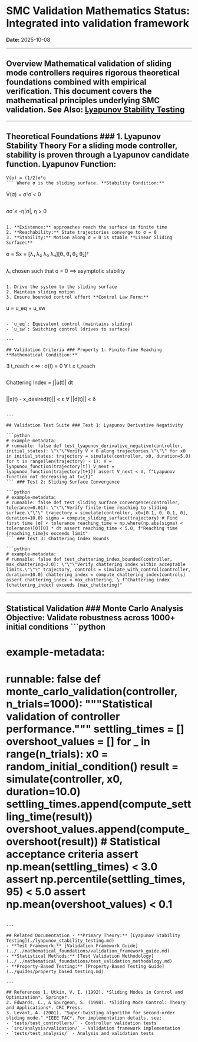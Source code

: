 # SMC Validation Mathematics **Status:** Integrated into validation framework

**Date:** 2025-10-08

---

## Overview Mathematical validation of sliding mode controllers requires rigorous theoretical foundations combined with empirical verification. This document covers the mathematical principles underlying SMC validation. **See Also:** [Lyapunov Stability Testing](./lyapunov_stability_testing.md)

---

## Theoretical Foundations ### 1. Lyapunov Stability Theory For a sliding mode controller, stability is proven through a Lyapunov candidate function. **Lyapunov Function:**

```
V(σ) = (1/2)σᵀσ
``` Where σ is the sliding surface. **Stability Condition:**

```
V̇(σ) = σᵀσ̇ < 0
``` **Reaching Condition:**

```
σσ̇ ≤ -η|σ|, η > 0
``` ### 2. Sliding Surface Design The sliding surface must satisfy:

1. **Existence:** approaches reach the surface in finite time
2. **Reachability:** State trajectories converge to σ = 0
3. **Stability:** Motion along σ = 0 is stable **Linear Sliding Surface:**
```
σ = Sx = [λ₁ λ₂ λ₃ λ₄][θ₁ θ̇₁ θ₂ θ̇₂]ᵀ
``` **Design Criterion:**

```
λᵢ chosen such that σ = 0 ⟹ asymptotic stability
``` ### 3. Control Law Validation The control law must:

1. Drive the system to the sliding surface
2. Maintain sliding motion
3. Ensure bounded control effort **Control Law Form:**
```
u = u_eq + u_sw
``` Where:

- `u_eq`: Equivalent control (maintains sliding)
- `u_sw`: Switching control (drives to surface)

---

## Validation Criteria ### Property 1: Finite-Time Reaching **Mathematical Condition:**

```
∃ t_reach < ∞ : σ(t) = 0 ∀ t ≥ t_reach
``` **Test:** Verify sliding surface crossing in simulation ### Property 2: Chattering Minimization **Metric:**

```
Chattering Index = ∫|u̇(t)| dt
``` **Acceptance Criterion:** CI < 2.0 ### Property 3: Robustness to Disturbances **Disturbance Rejection:**

```
||x(t) - x_desired(t)|| < ε ∀ ||d(t)|| < δ
``` **Test:** Monte Carlo analysis with random disturbances

---

## Validation Test Suite ### Test 1: Lyapunov Derivative Negativity

```python
# example-metadata:
# runnable: false def test_lyapunov_derivative_negative(controller, initial_states): \"\"\"Verify V̇ < 0 along trajectories.\"\"\" for x0 in initial_states: trajectory = simulate(controller, x0, duration=5.0) for t in range(len(trajectory) - 1): V = lyapunov_function(trajectory[t]) V_next = lyapunov_function(trajectory[t+1]) assert V_next < V, f"Lyapunov function not decreasing at t={t}"
``` ### Test 2: Sliding Surface Convergence

```python
# example-metadata:
# runnable: false def test_sliding_surface_convergence(controller, tolerance=0.01): \"\"\"Verify finite-time reaching to sliding surface.\"\"\" trajectory = simulate(controller, x0=[0.1, 0, 0.1, 0], duration=10.0) sigma = compute_sliding_surface(trajectory) # Find first time |σ| < tolerance reaching_time = np.where(np.abs(sigma) < tolerance)[0][0] * dt assert reaching_time < 5.0, f"Reaching time {reaching_time}s exceeds limit"
``` ### Test 3: Chattering Index Bounds

```python
# example-metadata:
# runnable: false def test_chattering_index_bounded(controller, max_chattering=2.0): \"\"\"Verify chattering index within acceptable limits.\"\"\" trajectory, controls = simulate_with_control(controller, duration=10.0) chattering_index = compute_chattering_index(controls) assert chattering_index < max_chattering, \ f"Chattering index {chattering_index} exceeds {max_chattering}"
```

---

## Statistical Validation ### Monte Carlo Analysis **Objective:** Validate robustness across 1000+ initial conditions ```python

# example-metadata:

# runnable: false def monte_carlo_validation(controller, n_trials=1000): \"\"\"Statistical validation of controller performance.\"\"\" settling_times = [] overshoot_values = [] for _ in range(n_trials): x0 = random_initial_condition() result = simulate(controller, x0, duration=10.0) settling_times.append(compute_settling_time(result)) overshoot_values.append(compute_overshoot(result)) # Statistical acceptance criteria assert np.mean(settling_times) < 3.0 assert np.percentile(settling_times, 95) < 5.0 assert np.mean(overshoot_values) < 0.1

```

---

## Related Documentation - **Primary Theory:** [Lyapunov Stability Testing](./lyapunov_stability_testing.md)
- **Test Framework:** [Validation Framework Guide](../../mathematical_foundations/validation_framework_guide.md)
- **Statistical Methods:** [Test Validation Methodology](../../mathematical_foundations/test_validation_methodology.md)
- **Property-Based Testing:** [Property-Based Testing Guide](../guides/property_based_testing.md)

---

## References 1. Utkin, V. I. (1992). *Sliding Modes in Control and Optimization*. Springer.
2. Edwards, C., & Spurgeon, S. (1998). *Sliding Mode Control: Theory and Applications*. CRC Press.
3. Levant, A. (2001). "Super-twisting algorithm for second-order sliding mode." *IEEE TAC*. For implementation details, see:
- `tests/test_controllers/` - Controller validation tests
- `src/analysis/validation/` - Validation framework implementation
- `tests/test_analysis/` - Analysis and validation tests
